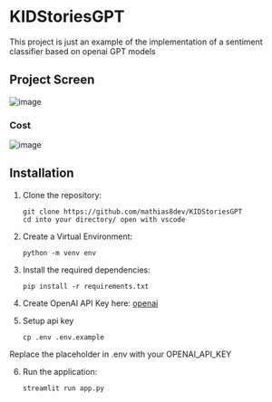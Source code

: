 # KIDStoriesGPT
This project is just an example of the implementation of a sentiment classifier based on openai GPT models

## Project Screen
![image](https://github.com/mathias8dev/KIDStoriesGPT/assets/96143767/bc4e60e9-d7b1-4d13-95d1-67b5da7baa47)


### Cost
![image](https://github.com/mathias8dev/KIDStoriesGPT/assets/96143767/7b6ed730-b873-4744-a660-7dbda7471246)



## Installation

1. Clone the repository:

   ```shell
   git clone https://github.com/mathias8dev/KIDStoriesGPT
   cd into your directory/ open with vscode
   ```
2. Create a Virtual Environment:
    ```shell
    python -m venv env
    ```
3. Install the required dependencies:

   ```shell
   pip install -r requirements.txt
   ```
4. Create OpenAI API Key here:
   [openai](https://platform.openai.com/)

5. Setup api key

   ```shell
   cp .env .env.example
   ```

Replace the placeholder in .env with your OPENAI_API_KEY

   
6. Run the application:

   ```shell
   streamlit run app.py
   ```
